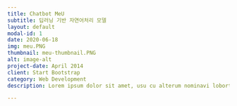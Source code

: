 ```yaml
---
title: Chatbot MeU
subtitle: 딥러닝 기반 자연어처리 모델
layout: default
modal-id: 1
date: 2020-06-18
img: meu.PNG
thumbnail: meu-thumbnail.PNG
alt: image-alt
project-date: April 2014
client: Start Bootstrap
category: Web Development
description: Lorem ipsum dolor sit amet, usu cu alterum nominavi lobortis. At duo novum diceret. Tantas apeirian vix et, usu sanctus postulant inciderint ut, populo diceret necessitatibus in vim. Cu eum dicam feugiat noluisse.

---
```

